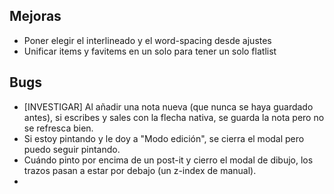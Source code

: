 ## Mejoras
- Poner elegir el interlineado y el word-spacing desde ajustes
- Unificar items y favitems en un solo para tener un solo flatlist                                                                

## Bugs
- [INVESTIGAR] Al añadir una nota nueva (que nunca se haya guardado antes), si escribes y sales con la flecha nativa, se guarda la nota pero no se refresca bien. 
- Si estoy pintando y le doy a "Modo edición", se cierra el modal pero puedo seguir pintando.
- Cuándo pinto por encima de un post-it y cierro el modal de dibujo, los trazos pasan a estar por debajo (un z-index de manual).
- 